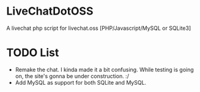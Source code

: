 # LiveChatDotOSS
A livechat php script for livechat.oss [PHP/Javascript/MySQL or SQLite3]

# TODO List
- Remake the chat. I kinda made it a bit confusing. While testing is going on, the site's gonna be under construction. :/
- Add MySQL as support for both SQLite and MySQL.
